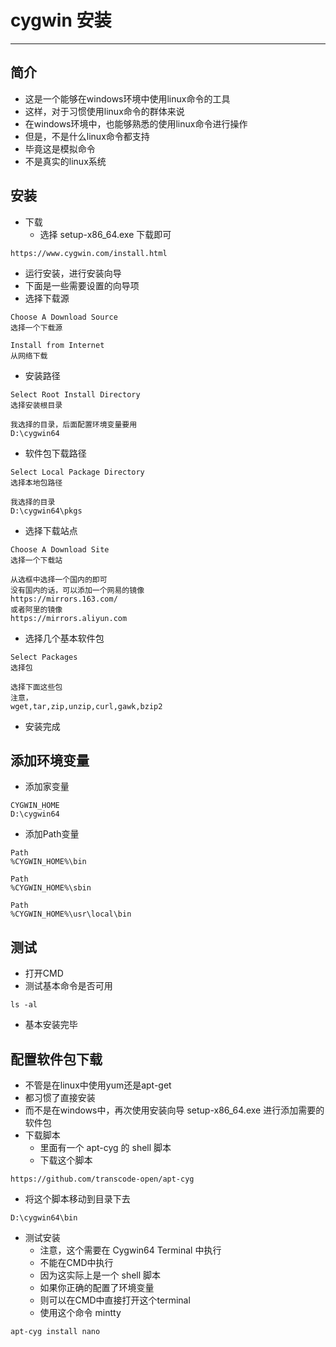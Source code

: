 # cygwin 安装

---

## 简介
- 这是一个能够在windows环境中使用linux命令的工具
- 这样，对于习惯使用linux命令的群体来说
- 在windows环境中，也能够熟悉的使用linux命令进行操作
- 但是，不是什么linux命令都支持
- 毕竟这是模拟命令
- 不是真实的linux系统

## 安装
- 下载
    - 选择 setup-x86_64.exe 下载即可
```shell script
https://www.cygwin.com/install.html
```
- 运行安装，进行安装向导
- 下面是一些需要设置的向导项
- 选择下载源
```shell script
Choose A Download Source 
选择一个下载源

Install from Internet
从网络下载
```
- 安装路径
```shell script
Select Root Install Directory
选择安装根目录

我选择的目录，后面配置环境变量要用
D:\cygwin64
```
- 软件包下载路径
```shell script
Select Local Package Directory
选择本地包路径

我选择的目录
D:\cygwin64\pkgs
```
- 选择下载站点
```shell script
Choose A Download Site
选择一个下载站

从选框中选择一个国内的即可
没有国内的话，可以添加一个网易的镜像
https://mirrors.163.com/
或者阿里的镜像
https://mirrors.aliyun.com
```
- 选择几个基本软件包
```shell script
Select Packages
选择包

选择下面这些包
注意，
wget,tar,zip,unzip,curl,gawk,bzip2
```
- 安装完成

## 添加环境变量
- 添加家变量
```shell script
CYGWIN_HOME
D:\cygwin64
```
- 添加Path变量
```shell script
Path
%CYGWIN_HOME%\bin

Path
%CYGWIN_HOME%\sbin

Path
%CYGWIN_HOME%\usr\local\bin
```

## 测试
- 打开CMD
- 测试基本命令是否可用
```shell script
ls -al
```
- 基本安装完毕

## 配置软件包下载
- 不管是在linux中使用yum还是apt-get
- 都习惯了直接安装
- 而不是在windows中，再次使用安装向导 setup-x86_64.exe 进行添加需要的软件包
- 下载脚本
    - 里面有一个 apt-cyg 的 shell 脚本
    - 下载这个脚本
```shell script
https://github.com/transcode-open/apt-cyg
```
- 将这个脚本移动到目录下去
```shell script
D:\cygwin64\bin
```
- 测试安装
    - 注意，这个需要在 Cygwin64 Terminal 中执行
    - 不能在CMD中执行
    - 因为这实际上是一个 shell 脚本
    - 如果你正确的配置了环境变量
    - 则可以在CMD中直接打开这个terminal
    - 使用这个命令 mintty
```shell script
apt-cyg install nano
```
